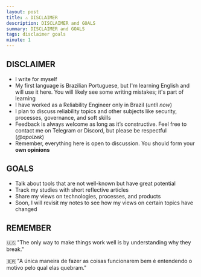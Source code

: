 ```yaml
---
layout: post
title: ⚠️ DISCLAIMER
description: DISCLAIMER and GOALS
summary: DISCLAIMER and GOALS
tags: disclaimer goals
minute: 1
---
```


## DISCLAIMER

- I write for myself
- My first language is Brazilian Portuguese, but I'm learning English and will use it here. You will likely see some writing mistakes; it's part of learning
- I have worked as a Reliability Engineer only in Brazil (*until now*)
- I plan to discuss reliability topics and other subjects like security, processes, governance, and soft skills
- Feedback is always welcome as long as it’s constructive. Feel free to contact me on Telegram or Discord, but please be respectful (*@apolzek*)
- Remember, everything here is open to discussion. You should form your **own opinions**

## GOALS

- Talk about tools that are not well-known but have great potential 
- Track my studies with short reflective articles
- Share my views on technologies, processes, and products
- Soon, I will revisit my notes to see how my views on certain topics have changed

## REMEMBER

🇺🇸 "The only way to make things work well is by understanding why they break."

🇧🇷 "A única maneira de fazer as coisas funcionarem bem é entendendo o motivo pelo qual elas quebram."

